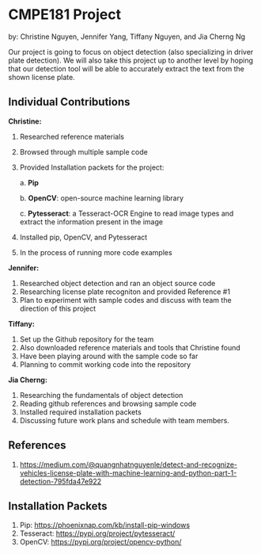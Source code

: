 # CMPE181 Project
by: Christine Nguyen, Jennifer Yang, Tiffany Nguyen, and Jia Cherng Ng


Our project is going to focus on object detection (also specializing in driver plate detection). We will also take this project up to another level by hoping that our detection tool will be able to accurately extract the text from the shown license plate.

## Individual Contributions
**Christine:**
1. Researched reference materials
2. Browsed through multiple sample code
3. Provided Installation packets for the project: 

   a. **Pip**
   
   b. **OpenCV**: open-source machine learning library
   
   c. **Pytesseract**: a Tesseract-OCR Engine to read image types and extract the information present in the image

4. Installed pip, OpenCV, and Pytesseract
5. In the process of running more code examples

**Jennifer:**
1. Researched object detection and ran an object source code
2. Researching license plate recogniton and provided Reference #1
3. Plan to experiment with sample codes and discuss with team the direction of this project

**Tiffany:**
1. Set up the Github repository for the team
2. Also downloaded reference materials and tools that Christine found
3. Have been playing around with the sample code so far 
4. Planning to commit working code into the repository


**Jia Cherng:**
1. Researching the fundamentals of object detection
2. Reading github references and browsing sample code
3. Installed required installation packets
4. Discussing future work plans and schedule with team members.

## References
1. https://medium.com/@quangnhatnguyenle/detect-and-recognize-vehicles-license-plate-with-machine-learning-and-python-part-1-detection-795fda47e922


## Installation Packets
1. Pip: https://phoenixnap.com/kb/install-pip-windows
2. Tesseract: https://pypi.org/project/pytesseract/
3. OpenCV: https://pypi.org/project/opencv-python/
